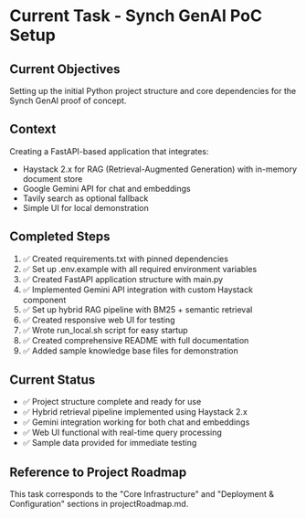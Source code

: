 # Current Task - Synch GenAI PoC Setup

## Current Objectives
Setting up the initial Python project structure and core dependencies for the Synch GenAI proof of concept.

## Context
Creating a FastAPI-based application that integrates:
- Haystack 2.x for RAG (Retrieval-Augmented Generation) with in-memory document store
- Google Gemini API for chat and embeddings
- Tavily search as optional fallback
- Simple UI for local demonstration

## Completed Steps
1. ✅ Created requirements.txt with pinned dependencies
2. ✅ Set up .env.example with all required environment variables
3. ✅ Created FastAPI application structure with main.py
4. ✅ Implemented Gemini API integration with custom Haystack component
5. ✅ Set up hybrid RAG pipeline with BM25 + semantic retrieval
6. ✅ Created responsive web UI for testing
7. ✅ Wrote run_local.sh script for easy startup
8. ✅ Created comprehensive README with full documentation
9. ✅ Added sample knowledge base files for demonstration

## Current Status
- ✅ Project structure complete and ready for use
- ✅ Hybrid retrieval pipeline implemented using Haystack 2.x
- ✅ Gemini integration working for both chat and embeddings
- ✅ Web UI functional with real-time query processing
- ✅ Sample data provided for immediate testing

## Reference to Project Roadmap
This task corresponds to the "Core Infrastructure" and "Deployment & Configuration" sections in projectRoadmap.md.
